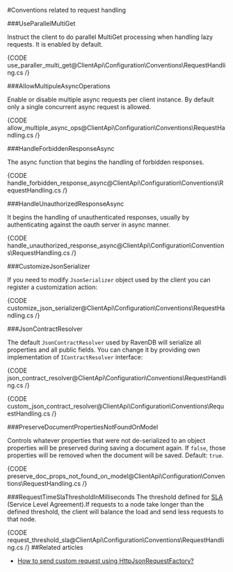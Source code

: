 ﻿#Conventions related to request handling

###UseParallelMultiGet

Instruct the client to do parallel MultiGet processing when handling lazy requests. It is enabled by default.

{CODE use_paraller_multi_get@ClientApi\Configuration\Conventions\RequestHandling.cs /}


###AllowMultipuleAsyncOperations

Enable or disable multiple async requests per client instance. By default only a single concurrent async request is allowed.

{CODE allow_multiple_async_ops@ClientApi\Configuration\Conventions\RequestHandling.cs /}

###HandleForbiddenResponseAsync

The async function that begins the handling of forbidden responses.

{CODE handle_forbidden_response_async@ClientApi\Configuration\Conventions\RequestHandling.cs /}

###HandleUnauthorizedResponseAsync

It begins the handling of unauthenticated responses, usually by authenticating against the oauth server in async manner.

{CODE handle_unauthorized_response_async@ClientApi\Configuration\Conventions\RequestHandling.cs /}


###CustomizeJsonSerializer

If you need to modify `JsonSerializer` object used by the client you can register a customization action:

{CODE customize_json_serializer@ClientApi\Configuration\Conventions\RequestHandling.cs /}

###JsonContractResolver

The default `JsonContractResolver` used by RavenDB will serialize all properties and all public fields. You can change it by providing own implementation of `IContractResolver` interface:

{CODE json_contract_resolver@ClientApi\Configuration\Conventions\RequestHandling.cs /}

{CODE custom_json_contract_resolver@ClientApi\Configuration\Conventions\RequestHandling.cs /}

###PreserveDocumentPropertiesNotFoundOnModel

Controls whatever properties that were not de-serialized to an object properties will be preserved 
during saving a document again. If `false`, those properties will be removed when the document will be saved. Default: `true`.

{CODE preserve_doc_props_not_found_on_model@ClientApi\Configuration\Conventions\RequestHandling.cs /}

###RequestTimeSlaThresholdInMilliseconds
The threshold defined for [SLA](../../server/scaling-out/sla) (Service Level Agreement).If requests to a node take longer than the defined threshold, 
the client will balance the load and send less requests to that node.

{CODE request_threshold_sla@ClientApi\Configuration\Conventions\RequestHandling.cs /}
##Related articles

- [How to send custom request using HttpJsonRequestFactory?](../../how-to/send-custom-request-using-httpjsonrequestfactory)